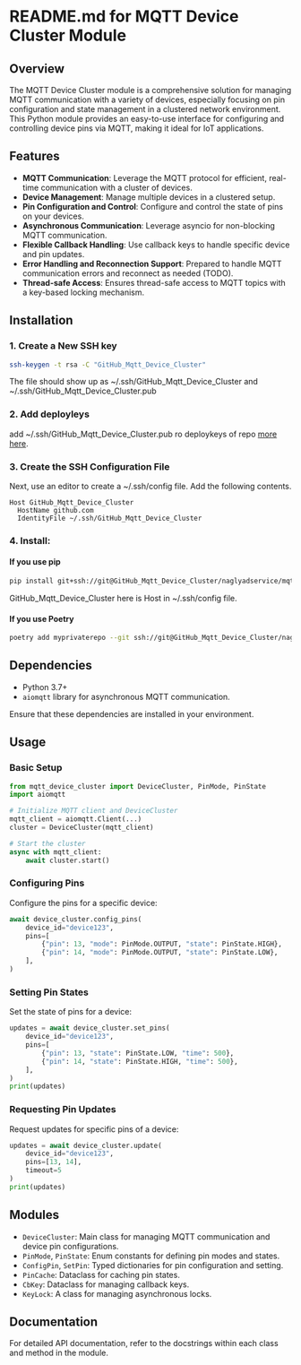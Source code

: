 # README.md for MQTT Device Cluster Module

## Overview

The MQTT Device Cluster module is a comprehensive solution for managing MQTT communication with a variety of devices, especially focusing on pin configuration and state management in a clustered network environment. This Python module provides an easy-to-use interface for configuring and controlling device pins via MQTT, making it ideal for IoT applications.

## Features

- **MQTT Communication**: Leverage the MQTT protocol for efficient, real-time communication with a cluster of devices.
- **Device Management**: Manage multiple devices in a clustered setup.
- **Pin Configuration and Control**: Configure and control the state of pins on your devices.
- **Asynchronous Communication**: Leverage asyncio for non-blocking MQTT communication.
- **Flexible Callback Handling**: Use callback keys to handle specific device and pin updates.
- **Error Handling and Reconnection Support**: Prepared to handle MQTT communication errors and reconnect as needed (TODO).
- **Thread-safe Access**: Ensures thread-safe access to MQTT topics with a key-based locking mechanism.

## Installation

### 1. Create a New SSH key
```bash
ssh-keygen -t rsa -C "GitHub_Mqtt_Device_Cluster"
```
The file should show up as ~/.ssh/GitHub_Mqtt_Device_Cluster and ~/.ssh/GitHub_Mqtt_Device_Cluster.pub

### 2. Add deployleys
add ~/.ssh/GitHub_Mqtt_Device_Cluster.pub ro deploykeys of repo [more here](https://docs.github.com/en/authentication/connecting-to-github-with-ssh/managing-deploy-keys#set-up-deploy-keys).

### 3. Create the SSH Configuration File

Next, use an editor to create a ~/.ssh/config file. Add the following contents.
```
Host GitHub_Mqtt_Device_Cluster
  HostName github.com
  IdentityFile ~/.ssh/GitHub_Mqtt_Device_Cluster
```

### 4. Install:

#### If you use pip

```bash
pip install git+ssh://git@GitHub_Mqtt_Device_Cluster/naglyadservice/mqtt_device_cluster.git
```

GitHub_Mqtt_Device_Cluster here is Host in  ~/.ssh/config file.


#### If you use Poetry
```bash
poetry add myprivaterepo --git ssh://git@GitHub_Mqtt_Device_Cluster/naglyadservice/mqtt_device_cluster.git
```


## Dependencies

- Python 3.7+
- `aiomqtt` library for asynchronous MQTT communication.

Ensure that these dependencies are installed in your environment.

## Usage

### Basic Setup

```python
from mqtt_device_cluster import DeviceCluster, PinMode, PinState
import aiomqtt

# Initialize MQTT client and DeviceCluster
mqtt_client = aiomqtt.Client(...)
cluster = DeviceCluster(mqtt_client)

# Start the cluster
async with mqtt_client:
    await cluster.start()
```

### Configuring Pins

Configure the pins for a specific device:

```python
await device_cluster.config_pins(
    device_id="device123",
    pins=[
        {"pin": 13, "mode": PinMode.OUTPUT, "state": PinState.HIGH},
        {"pin": 14, "mode": PinMode.OUTPUT, "state": PinState.LOW},
    ],
)
```

### Setting Pin States

Set the state of pins for a device:

```python
updates = await device_cluster.set_pins(
    device_id="device123",
    pins=[
        {"pin": 13, "state": PinState.LOW, "time": 500},
        {"pin": 14, "state": PinState.HIGH, "time": 500},
    ],
)
print(updates)
```

### Requesting Pin Updates

Request updates for specific pins of a device:

```python
updates = await device_cluster.update(
    device_id="device123",
    pins=[13, 14],
    timeout=5
)
print(updates)
```

## Modules

- `DeviceCluster`: Main class for managing MQTT communication and device pin configurations.
- `PinMode`, `PinState`: Enum constants for defining pin modes and states.
- `ConfigPin`, `SetPin`: Typed dictionaries for pin configuration and setting.
- `PinCache`: Dataclass for caching pin states.
- `CbKey`: Dataclass for managing callback keys.
- `KeyLock`: A class for managing asynchronous locks.

## Documentation

For detailed API documentation, refer to the docstrings within each class and method in the module.